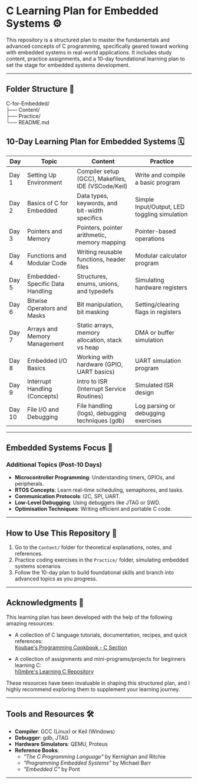 # C Learning Plan for Embedded Systems ⚙️

This repository is a structured plan to master the fundamentals and advanced concepts of C programming, specifically geared toward working with embedded systems in real-world applications. It includes study content, practice assignments, and a 10-day foundational learning plan to set the stage for embedded systems development.

---

## Folder Structure 📂

C-for-Embedded/ \
├── Content/ \
├── Practice/ \
└── README.md

## 10-Day Learning Plan for Embedded Systems 🗓️

| **Day** | **Topic**                       | **Content**                                        | **Practice**                                 |
| ------- | ------------------------------- | -------------------------------------------------- | -------------------------------------------- |
| Day 1   | Setting Up Environment          | Compiler setup (GCC), Makefiles, IDE (VSCode/Keil) | Write and compile a basic program            |
| Day 2   | Basics of C for Embedded        | Data types, keywords, and bit-width specifics      | Simple Input/Output, LED toggling simulation |
| Day 3   | Pointers and Memory             | Pointers, pointer arithmetic, memory mapping       | Pointer-based operations                     |
| Day 4   | Functions and Modular Code      | Writing reusable functions, header files           | Modular calculator program                   |
| Day 5   | Embedded-Specific Data Handling | Structures, enums, unions, and typedefs            | Simulating hardware registers                |
| Day 6   | Bitwise Operators and Masks     | Bit manipulation, bit masking                      | Setting/clearing flags in registers          |
| Day 7   | Arrays and Memory Management    | Static arrays, memory allocation, stack vs heap    | DMA or buffer simulation                     |
| Day 8   | Embedded I/O Basics             | Working with hardware (GPIO, UART basics)          | UART simulation program                      |
| Day 9   | Interrupt Handling (Concepts)   | Intro to ISR (Interrupt Service Routines)          | Simulated ISR design                         |
| Day 10  | File I/O and Debugging          | File handling (logs), debugging techniques (gdb)   | Log parsing or debugging exercises           |

---

## Embedded Systems Focus 🚀

### Additional Topics (Post-10 Days)

- **Microcontroller Programming**: Understanding timers, GPIOs, and peripherals.
- **RTOS Concepts**: Learn real-time scheduling, semaphores, and tasks.
- **Communication Protocols**: I2C, SPI, UART.
- **Low-Level Debugging**: Using debuggers like JTAG or SWD.
- **Optimisation Techniques**: Writing efficient and portable C code.

---

## How to Use This Repository 📖

1. Go to the `Content/` folder for theoretical explanations, notes, and references.
2. Practice coding exercises in the `Practice/` folder, simulating embedded systems scenarios.
3. Follow the 10-day plan to build foundational skills and branch into advanced topics as you progress.

---

## Acknowledgments 🙌

This learning plan has been developed with the help of the following amazing resources:

- A collection of C language tutorials, documentation, recipes, and quick references:  
  [Koubae's Programming Cookbook - C Section](https://github.com/Koubae/Programming-CookBook/tree/master/Programming%20Languages/C)

- A collection of assignments and mini-programs/projects for beginners learning C:  
  [h0mbre's Learning C Repository](https://github.com/h0mbre/Learning-C)

These resources have been invaluable in shaping this structured plan, and I highly recommend exploring them to supplement your learning journey.

---

## Tools and Resources 🛠️

- **Compiler**: GCC (Linux) or Keil (Windows)
- **Debugger**: gdb, JTAG
- **Hardware Simulators**: QEMU, Proteus
- **Reference Books**:
  - _"The C Programming Language"_ by Kernighan and Ritchie
  - _"Programming Embedded Systems"_ by Michael Barr
  - _"Embedded C"_ by Pont

---
